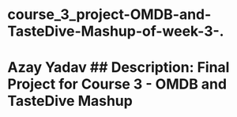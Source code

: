 # course_3_project-OMDB-and-TasteDive-Mashup-of-week-3-.
# Azay Yadav ##  Description: Final Project for Course 3 - OMDB and TasteDive Mashup
